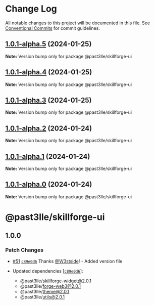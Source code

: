 # Change Log

All notable changes to this project will be documented in this file.
See [Conventional Commits](https://conventionalcommits.org) for commit guidelines.

## [1.0.1-alpha.5](https://github.com/PAST3LLE/past3lle-monorepo/compare/@past3lle/skillforge-ui@1.0.1-alpha.4...@past3lle/skillforge-ui@1.0.1-alpha.5) (2024-01-25)

**Note:** Version bump only for package @past3lle/skillforge-ui





## [1.0.1-alpha.4](https://github.com/PAST3LLE/past3lle-monorepo/compare/@past3lle/skillforge-ui@1.0.1-alpha.3...@past3lle/skillforge-ui@1.0.1-alpha.4) (2024-01-25)

**Note:** Version bump only for package @past3lle/skillforge-ui





## [1.0.1-alpha.3](https://github.com/PAST3LLE/past3lle-monorepo/compare/@past3lle/skillforge-ui@1.0.1-alpha.2...@past3lle/skillforge-ui@1.0.1-alpha.3) (2024-01-25)

**Note:** Version bump only for package @past3lle/skillforge-ui





## [1.0.1-alpha.2](https://github.com/PAST3LLE/past3lle-monorepo/compare/@past3lle/skillforge-ui@1.0.1-alpha.1...@past3lle/skillforge-ui@1.0.1-alpha.2) (2024-01-24)

**Note:** Version bump only for package @past3lle/skillforge-ui





## [1.0.1-alpha.1](https://github.com/PAST3LLE/past3lle-monorepo/compare/@past3lle/skillforge-ui@1.0.1-alpha.0...@past3lle/skillforge-ui@1.0.1-alpha.1) (2024-01-24)

**Note:** Version bump only for package @past3lle/skillforge-ui





## [1.0.1-alpha.0](https://github.com/PAST3LLE/past3lle-monorepo/compare/@past3lle/skillforge-ui@1.0.0-alpha.3...@past3lle/skillforge-ui@1.0.1-alpha.0) (2024-01-24)

**Note:** Version bump only for package @past3lle/skillforge-ui





# @past3lle/skillforge-ui

## 1.0.0

### Patch Changes

- [#51](https://github.com/PAST3LLE/monorepo/pull/51) [`c89e0d6`](https://github.com/PAST3LLE/monorepo/commit/c89e0d68f2bcadfd418e04737b5ba1416d714796) Thanks [@W3stside](https://github.com/W3stside)! - Added version file

- Updated dependencies [[`c89e0d6`](https://github.com/PAST3LLE/monorepo/commit/c89e0d68f2bcadfd418e04737b5ba1416d714796)]:
  - @past3lle/skillforge-widget@2.0.1
  - @past3lle/forge-web3@2.0.1
  - @past3lle/theme@2.0.1
  - @past3lle/utils@2.0.1
